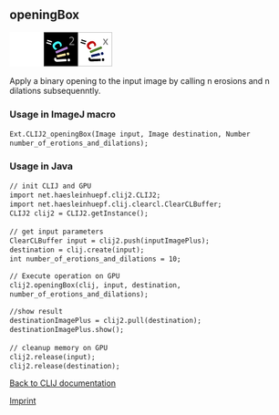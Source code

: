 ## openingBox
<img src="images/mini_empty_logo.png"/><img src="images/mini_clij2_logo.png"/><img src="images/mini_clijx_logo.png"/>

Apply a binary opening to the input image by calling n erosions and n dilations subsequenntly.

### Usage in ImageJ macro
```
Ext.CLIJ2_openingBox(Image input, Image destination, Number number_of_erotions_and_dilations);
```


### Usage in Java
```
// init CLIJ and GPU
import net.haesleinhuepf.clij2.CLIJ2;
import net.haesleinhuepf.clij.clearcl.ClearCLBuffer;
CLIJ2 clij2 = CLIJ2.getInstance();

// get input parameters
ClearCLBuffer input = clij2.push(inputImagePlus);
destination = clij.create(input);
int number_of_erotions_and_dilations = 10;
```

```
// Execute operation on GPU
clij2.openingBox(clij, input, destination, number_of_erotions_and_dilations);
```

```
//show result
destinationImagePlus = clij2.pull(destination);
destinationImagePlus.show();

// cleanup memory on GPU
clij2.release(input);
clij2.release(destination);
```


[Back to CLIJ documentation](https://clij.github.io/)

[Imprint](https://clij.github.io/imprint)
